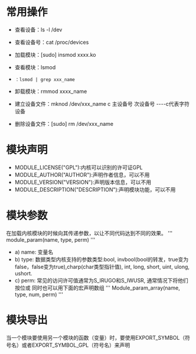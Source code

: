 # 常用操作
- 查看设备：ls -l /dev

- 查看设备号：cat /proc/devices

- 加载模块：[sudo] insmod xxxx.ko

- 查看模块：lsmod    

- 	  ：lsmod | grep xxx_name

- 卸载模块：rmmod xxxx_name

- 建立设备文件：mknod /dev/xxx_name c 主设备号 次设备号    ----c代表字符设备

- 删除设备文件：[sudo] rm /dev/xxx_name

# 模块声明
- MODULE_LICENSE("GPL"):内核可以识别的许可证GPL
- MODULE_AUTHOR("AUTHOR"):声明作者信息，可以不用
- MODULE_VERSION("VERSION"):声明版本信息，可以不用
- MODULE_DESCRIPTION("DESCRIPTION"):声明模块功能，可以不用
# 模块参数
在加载内核模块的时候向其传递参数，以让不同代码达到不同的效果。
'''
module_param(name, type, perm)
'''
- a) name: 变量名
- b) type: 数据类型内核支持的参数类型:bool, invbool(bool的转发，true变为false，false变为true),charp(char类型指针值), int, long, short, uint, ulong, ushort.
- c) perm: 常见的访问许可值通常为S_IRUGO和S_IWUSR, 通常情况下将他们按位或
     同时也可以用下面的宏声明数组 
 ''' 
 Module_param_array(name, type, num, perm) 
 '''
# 模块导出
当一个模块要使用另一个模块的函数（变量）时，要使用EXPORT_SYMBOL（符号名）或者EXPORT_SYMBOL_GPL（符号名）来声明
